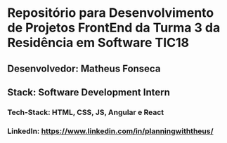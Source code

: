 # Repositório para Desenvolvimento de Projetos FrontEnd da Turma 3 da Residência em Software TIC18

## Desenvolvedor: Matheus Fonseca
## Stack: Software Development Intern
### Tech-Stack: HTML, CSS, JS, Angular e React
### LinkedIn: https://www.linkedin.com/in/planningwiththeus/ 
